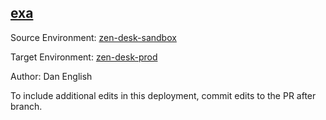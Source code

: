 ## [exa](https://app.salto.io/orgs/cb4005fc-b9d2-4031-ad29-df1f92256f6a/envs/7b75bfbd-9844-4bd0-963c-bbdab911b1ed/deployments/a951b5f2-64d3-4cd9-b1eb-3e6d84140472)

Source Environment: [zen-desk-sandbox](https://app.salto.io/orgs/cb4005fc-b9d2-4031-ad29-df1f92256f6a/envs/68191e55-c5b2-41b1-940c-c04b5a5c16f5)

Target Environment: [zen-desk-prod](https://app.salto.io/orgs/cb4005fc-b9d2-4031-ad29-df1f92256f6a/envs/7b75bfbd-9844-4bd0-963c-bbdab911b1ed) 

Author: Dan English

To include additional edits in this deployment, commit edits to the PR after branch.